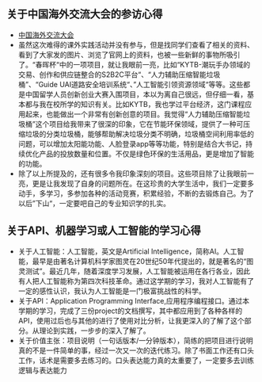## 关于中国海外交流大会的参访心得
* [中国海外交流大会](https://www.ocs-gz.gov.cn/)
* 虽然这次难得的课外实践活动并没有参与，但是找同学们查看了相关的资料、看到了大家发的图片、浏览了官网上的资料，也被一些新鲜的事物所吸引了。“春晖杯“中的一项项目，就让我眼前一亮，比如“KYTB-潮玩手办领域的交易、创作和供应链整合的S2B2C平台“、“人力辅助压缩智能垃圾桶”、“Guide UAI道路安全培训系统“、”人工智能引领资源领域“等等。这些都是中国留学人员创新创业大赛入围项目，本以为离自己很远，但仔细一看，基本都与我在校所学的知识有关。比如KYTB，我也学过平台经济，这门课程应用起来，也能做出一个非常有创新创意的项目。我觉得“人力辅助压缩智能垃圾桶”这个项目给我带来了很深的印象，它在节能环保领域，提供了一种可压缩垃圾的分类垃圾桶，能够帮助解决垃圾分类不明确，垃圾桶空间利用率低的问题，可以增加太阳能功能、人脸登录app等等功能，特别是结合大书记，持续优化产品的投放数量和位置。不仅是绿色环保的生活用品，更是增加了智能的功能。
* 除了以上所提及的，还有很多令我印象深刻的项目。这些项目除了让我眼前一亮，更是让我发现了自身的问题所在。在这珍贵的大学生活中，我们一定要多动手，多学习，多参加各种的活动竞赛，积累经验，不断的去锻炼自己。为了以后”下山“，一定要吧自己的专业知识学的扎实。

## 关于API、机器学习或人工智能的学习心得
* 关于人工智能：人工智能，英文是Artificial Intelligence，简称AI。人工智能，最早是由著名计算机科学家图灵在20世纪50年代提出的，就是著名的“图灵测试”。最近几年，随着深度学习发展，人工智能被运用在各行各业，因此有人把人工智能称为第四次科技革命。通过这学期的学习，我对人工智能有了一定的感性认识，我认为人工智能是一门极富挑战性的科学。
* 关于API：Application Programming Interface,应用程序编程接口。通过本学期的学习，完成了三份project的文档撰写，其中都应用到了各种各样的API，使用过后也与其他的进行了使用对比分析，让我更深入的了解了这个部分。从理论到实践，一步步的深入了解了。
* 关于价值主张：项目说明（一句话版本/一分钟版本），简练的把项目进行说明真的不是一件简单的事，经过一次又一次的迭代练习。除了书面工作还有口头工作，话术是需要多去练习的。口头表达能力真的太重要了，一定要多去训练逻辑与表达能力
